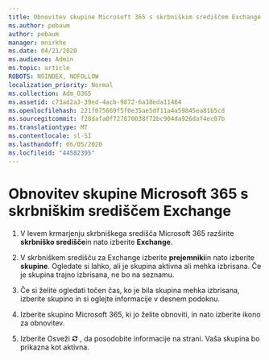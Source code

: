 ```yaml
---
title: Obnovitev skupine Microsoft 365 s skrbniškim središčem Exchange
ms.author: pebaum
author: pebaum
manager: mnirkhe
ms.date: 04/21/2020
ms.audience: Admin
ms.topic: article
ROBOTS: NOINDEX, NOFOLLOW
localization_priority: Normal
ms.collection: Adm_O365
ms.assetid: c73ad2a3-39ed-4acb-9872-6a38eda11464
ms.openlocfilehash: 221f075669f5f0e35ae5df11a4a59845ea81b5cd
ms.sourcegitcommit: f28dafa0f727870038f72bc904da926daf4ec07b
ms.translationtype: MT
ms.contentlocale: sl-SI
ms.lasthandoff: 06/05/2020
ms.locfileid: "44582395"
---
```

# <a name="restore-a-microsoft-365-group-using-the-exchange-admin-center"></a>Obnovitev skupine Microsoft 365 s skrbniškim središčem Exchange

1. V levem krmarjenju skrbniškega središča Microsoft 365 razširite **skrbniško središče**in nato izberite **Exchange**.
    
2. V skrbniškem središču za Exchange izberite **prejemniki**in nato izberite **skupine**. Ogledate si lahko, ali je skupina aktivna ali mehka izbrisana. Če je skupina trajno izbrisana, ne bo na seznamu.
    
3. Če si želite ogledati točen čas, ko je bila skupina mehka izbrisana, izberite skupino in si oglejte informacije v desnem podoknu.
    
4. Izberite skupino Microsoft 365, ki jo želite obnoviti, in nato izberite ikono za obnovitev.
    
5. Izberite Osveži ![Ikona za osvežitev](media/6464df90-2a91-4c1f-92a6-9a38c7696ac3.gif) , da posodobite informacije na strani. Vaša skupina bo prikazna kot aktivna. 
    

